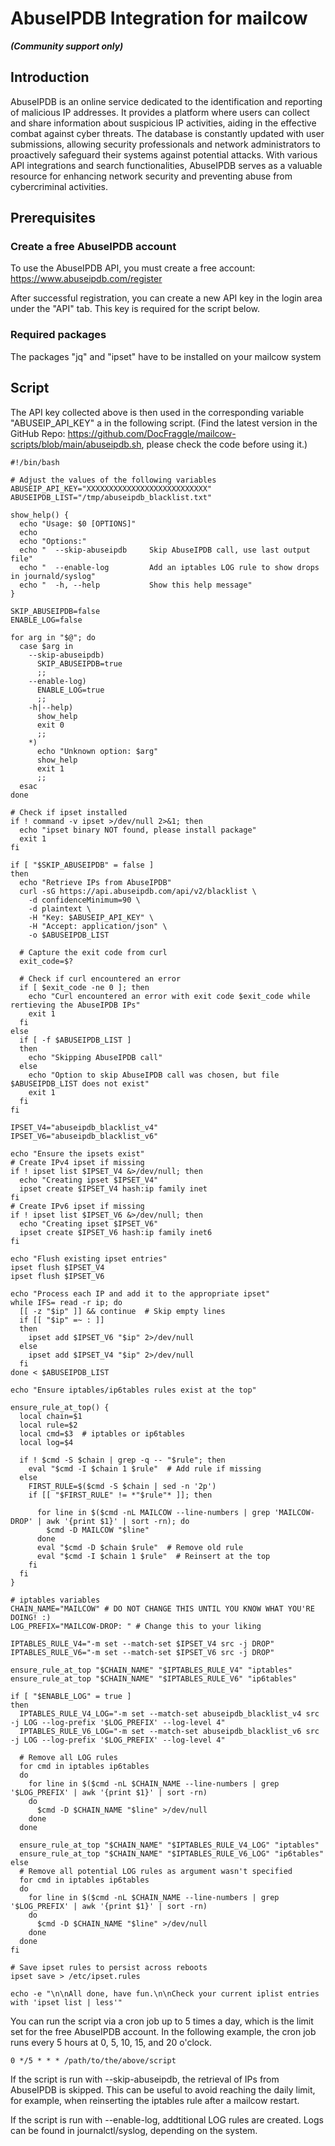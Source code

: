 # AbuseIPDB Integration for mailcow
**_(Community support only)_**
## Introduction

AbuseIPDB is an online service dedicated to the identification and reporting of malicious IP addresses. It provides a platform where users can collect and share information about suspicious IP activities, aiding in the effective combat against cyber threats. The database is constantly updated with user submissions, allowing security professionals and network administrators to proactively safeguard their systems against potential attacks. With various API integrations and search functionalities, AbuseIPDB serves as a valuable resource for enhancing network security and preventing abuse from cybercriminal activities.

## Prerequisites
### Create a free AbuseIPDB account

To use the AbuseIPDB API, you must create a free account: https://www.abuseipdb.com/register

After successful registration, you can create a new API key in the login area under the "API" tab. This key is required for the script below.

### Required packages

The packages "jq" and "ipset" have to be installed on your mailcow system

## Script

The API key collected above is then used in the corresponding variable "ABUSEIP_API_KEY" a in the following script.
(Find the latest version in the GitHub Repo: https://github.com/DocFraggle/mailcow-scripts/blob/main/abuseipdb.sh, please check the code before using it.)

```
#!/bin/bash

# Adjust the values of the following variables
ABUSEIP_API_KEY="XXXXXXXXXXXXXXXXXXXXXXXXXXX"
ABUSEIPDB_LIST="/tmp/abuseipdb_blacklist.txt"

show_help() {
  echo "Usage: $0 [OPTIONS]"
  echo
  echo "Options:"
  echo "  --skip-abuseipdb     Skip AbuseIPDB call, use last output file"
  echo "  --enable-log         Add an iptables LOG rule to show drops in journald/syslog"
  echo "  -h, --help           Show this help message"
}

SKIP_ABUSEIPDB=false
ENABLE_LOG=false

for arg in "$@"; do
  case $arg in
    --skip-abuseipdb)
      SKIP_ABUSEIPDB=true
      ;;
    --enable-log)
      ENABLE_LOG=true
      ;;
    -h|--help)
      show_help
      exit 0
      ;;
    *)
      echo "Unknown option: $arg"
      show_help
      exit 1
      ;;
  esac
done

# Check if ipset installed
if ! command -v ipset >/dev/null 2>&1; then
  echo "ipset binary NOT found, please install package"
  exit 1
fi

if [ "$SKIP_ABUSEIPDB" = false ]
then
  echo "Retrieve IPs from AbuseIPDB"
  curl -sG https://api.abuseipdb.com/api/v2/blacklist \
    -d confidenceMinimum=90 \
    -d plaintext \
    -H "Key: $ABUSEIP_API_KEY" \
    -H "Accept: application/json" \
    -o $ABUSEIPDB_LIST

  # Capture the exit code from curl
  exit_code=$?

  # Check if curl encountered an error
  if [ $exit_code -ne 0 ]; then
    echo "Curl encountered an error with exit code $exit_code while rertieving the AbuseIPDB IPs"
    exit 1
  fi
else
  if [ -f $ABUSEIPDB_LIST ]
  then
    echo "Skipping AbuseIPDB call"
  else
    echo "Option to skip AbuseIPDB call was chosen, but file $ABUSEIPDB_LIST does not exist"
    exit 1
  fi
fi

IPSET_V4="abuseipdb_blacklist_v4"
IPSET_V6="abuseipdb_blacklist_v6"

echo "Ensure the ipsets exist"
# Create IPv4 ipset if missing
if ! ipset list $IPSET_V4 &>/dev/null; then
  echo "Creating ipset $IPSET_V4"
  ipset create $IPSET_V4 hash:ip family inet
fi
# Create IPv6 ipset if missing
if ! ipset list $IPSET_V6 &>/dev/null; then
  echo "Creating ipset $IPSET_V6"
  ipset create $IPSET_V6 hash:ip family inet6
fi

echo "Flush existing ipset entries"
ipset flush $IPSET_V4
ipset flush $IPSET_V6

echo "Process each IP and add it to the appropriate ipset"
while IFS= read -r ip; do
  [[ -z "$ip" ]] && continue  # Skip empty lines
  if [[ "$ip" =~ : ]]
  then
    ipset add $IPSET_V6 "$ip" 2>/dev/null
  else
    ipset add $IPSET_V4 "$ip" 2>/dev/null
  fi
done < $ABUSEIPDB_LIST

echo "Ensure iptables/ip6tables rules exist at the top"

ensure_rule_at_top() {
  local chain=$1
  local rule=$2
  local cmd=$3  # iptables or ip6tables
  local log=$4

  if ! $cmd -S $chain | grep -q -- "$rule"; then
    eval "$cmd -I $chain 1 $rule"  # Add rule if missing
  else
    FIRST_RULE=$($cmd -S $chain | sed -n '2p')
    if [[ "$FIRST_RULE" != *"$rule"* ]]; then
      
      for line in $($cmd -nL MAILCOW --line-numbers | grep 'MAILCOW-DROP' | awk '{print $1}' | sort -rn); do
        $cmd -D MAILCOW "$line"
      done
      eval "$cmd -D $chain $rule"  # Remove old rule
      eval "$cmd -I $chain 1 $rule"  # Reinsert at the top
    fi
  fi
}

# iptables variables
CHAIN_NAME="MAILCOW" # DO NOT CHANGE THIS UNTIL YOU KNOW WHAT YOU'RE DOING! :)
LOG_PREFIX="MAILCOW-DROP: " # Change this to your liking

IPTABLES_RULE_V4="-m set --match-set $IPSET_V4 src -j DROP"
IPTABLES_RULE_V6="-m set --match-set $IPSET_V6 src -j DROP"

ensure_rule_at_top "$CHAIN_NAME" "$IPTABLES_RULE_V4" "iptables"
ensure_rule_at_top "$CHAIN_NAME" "$IPTABLES_RULE_V6" "ip6tables"

if [ "$ENABLE_LOG" = true ]
then
  IPTABLES_RULE_V4_LOG="-m set --match-set abuseipdb_blacklist_v4 src -j LOG --log-prefix '$LOG_PREFIX' --log-level 4"
  IPTABLES_RULE_V6_LOG="-m set --match-set abuseipdb_blacklist_v6 src -j LOG --log-prefix '$LOG_PREFIX' --log-level 4"
  
  # Remove all LOG rules
  for cmd in iptables ip6tables
  do
    for line in $($cmd -nL $CHAIN_NAME --line-numbers | grep '$LOG_PREFIX' | awk '{print $1}' | sort -rn)
    do
      $cmd -D $CHAIN_NAME "$line" >/dev/null
    done
  done
  
  ensure_rule_at_top "$CHAIN_NAME" "$IPTABLES_RULE_V4_LOG" "iptables"
  ensure_rule_at_top "$CHAIN_NAME" "$IPTABLES_RULE_V6_LOG" "ip6tables"
else
  # Remove all potential LOG rules as argument wasn't specified
  for cmd in iptables ip6tables
  do
    for line in $($cmd -nL $CHAIN_NAME --line-numbers | grep '$LOG_PREFIX' | awk '{print $1}' | sort -rn)
    do
      $cmd -D $CHAIN_NAME "$line" >/dev/null
    done
  done
fi

# Save ipset rules to persist across reboots
ipset save > /etc/ipset.rules

echo -e "\n\nAll done, have fun.\n\nCheck your current iplist entries with 'ipset list | less'"
```

You can run the script via a cron job up to 5 times a day, which is the limit set for the free AbuseIPDB account. In the following example, the cron job runs every 5 hours at 0, 5, 10, 15, and 20 o'clock.

```
0 */5 * * * /path/to/the/above/script
```

If the script is run with --skip-abuseipdb, the retrieval of IPs from AbuseIPDB is skipped. This can be useful to avoid reaching the daily limit, for example, when reinserting the iptables rule after a mailcow restart.

If the script is run with --enable-log, addtitional LOG rules are created. Logs can be found in journalctl/syslog, depending on the system.